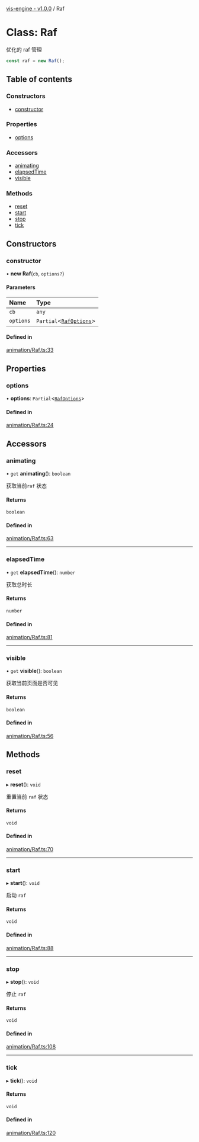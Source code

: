 [vis-engine - v1.0.0](../index.md) / Raf

# Class: Raf

优化的 raf 管理
```ts
const raf = new Raf();
```

## Table of contents

### Constructors

- [constructor](Raf.md#constructor)

### Properties

- [options](Raf.md#options)

### Accessors

- [animating](Raf.md#animating)
- [elapsedTime](Raf.md#elapsedtime)
- [visible](Raf.md#visible)

### Methods

- [reset](Raf.md#reset)
- [start](Raf.md#start)
- [stop](Raf.md#stop)
- [tick](Raf.md#tick)

## Constructors

### constructor

• **new Raf**(`cb`, `options?`)

#### Parameters

| Name | Type |
| :------ | :------ |
| `cb` | `any` |
| `options` | `Partial`<[`RafOptions`](../interfaces/RafOptions.md)\> |

#### Defined in

[animation/Raf.ts:33](https://github.com/sakitam-gis/vis-engine/blob/master/src/animation/Raf.ts?at&#x3D;05b5687#line&#x3D;33)

## Properties

### options

• **options**: `Partial`<[`RafOptions`](../interfaces/RafOptions.md)\>

#### Defined in

[animation/Raf.ts:24](https://github.com/sakitam-gis/vis-engine/blob/master/src/animation/Raf.ts?at&#x3D;05b5687#line&#x3D;24)

## Accessors

### animating

• `get` **animating**(): `boolean`

获取当前`raf` 状态

#### Returns

`boolean`

#### Defined in

[animation/Raf.ts:63](https://github.com/sakitam-gis/vis-engine/blob/master/src/animation/Raf.ts?at&#x3D;05b5687#line&#x3D;63)

___

### elapsedTime

• `get` **elapsedTime**(): `number`

获取总时长

#### Returns

`number`

#### Defined in

[animation/Raf.ts:81](https://github.com/sakitam-gis/vis-engine/blob/master/src/animation/Raf.ts?at&#x3D;05b5687#line&#x3D;81)

___

### visible

• `get` **visible**(): `boolean`

获取当前页面是否可见

#### Returns

`boolean`

#### Defined in

[animation/Raf.ts:56](https://github.com/sakitam-gis/vis-engine/blob/master/src/animation/Raf.ts?at&#x3D;05b5687#line&#x3D;56)

## Methods

### reset

▸ **reset**(): `void`

重置当前 `raf` 状态

#### Returns

`void`

#### Defined in

[animation/Raf.ts:70](https://github.com/sakitam-gis/vis-engine/blob/master/src/animation/Raf.ts?at&#x3D;05b5687#line&#x3D;70)

___

### start

▸ **start**(): `void`

启动 `raf`

#### Returns

`void`

#### Defined in

[animation/Raf.ts:88](https://github.com/sakitam-gis/vis-engine/blob/master/src/animation/Raf.ts?at&#x3D;05b5687#line&#x3D;88)

___

### stop

▸ **stop**(): `void`

停止 `raf`

#### Returns

`void`

#### Defined in

[animation/Raf.ts:108](https://github.com/sakitam-gis/vis-engine/blob/master/src/animation/Raf.ts?at&#x3D;05b5687#line&#x3D;108)

___

### tick

▸ **tick**(): `void`

#### Returns

`void`

#### Defined in

[animation/Raf.ts:120](https://github.com/sakitam-gis/vis-engine/blob/master/src/animation/Raf.ts?at&#x3D;05b5687#line&#x3D;120)
